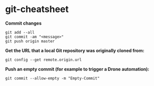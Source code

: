 # git-cheatsheet

**Commit changes**
```
git add --all
git commit -am "<message>"
git push origin master
```

**Get the URL that a local Git repository was originally cloned from:**

```
git config --get remote.origin.url
```

**Push an empty commit (for example to trigger a Drone automation):**

```
git commit --allow-empty -m "Empty-Commit"
```

